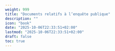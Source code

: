 ```yaml
---
weight: 999
title: "Documents relatifs à l’enquête publique"
description: ""
icon: "book"
date: "2025-10-06T22:33:51+02:00"
lastmod: "2025-10-06T22:33:51+02:00"
draft: false
toc: true
---
```

